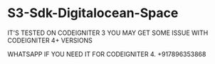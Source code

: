 # S3-Sdk-Digitalocean-Space

IT'S TESTED ON CODEIGNITER 3 YOU MAY GET SOME ISSUE WITH CODEIGNITER 4+ VERSIONS

WHATSAPP IF YOU NEED IT FOR CODEIGNITER 4.
+917896353868
